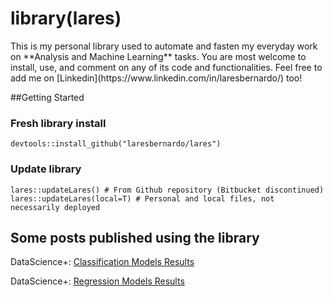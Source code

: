 # library(lares)

<p>This is my personal library used to automate and fasten my everyday work on **Analysis and Machine Learning** tasks. You are most welcome to install, use, and comment on any of its code and functionalities. Feel free to add me on [Linkedin](https://www.linkedin.com/in/laresbernardo/) too!</p>


##Getting Started

### Fresh library install
```devtools::install_github("laresbernardo/lares")```

### Update library
```
lares::updateLares() # From Github repository (Bitbucket discontinued)
lares::updateLares(local=T) # Personal and local files, not necessarily deployed
```

## Some posts published using the library
DataScience+: [Classification Models Results](https://datascienceplus.com/machine-learning-results-one-plot-to-rule-them-all)

DataScience+: [Regression Models Results](https://datascienceplus.com/machine-learning-results-in-r-one-plot-to-rule-them-all-part-2-regression-models)
